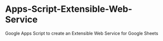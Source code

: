 # Apps-Script-Extensible-Web-Service
Google Apps Script to create an Extensible Web Service for Google Sheets
